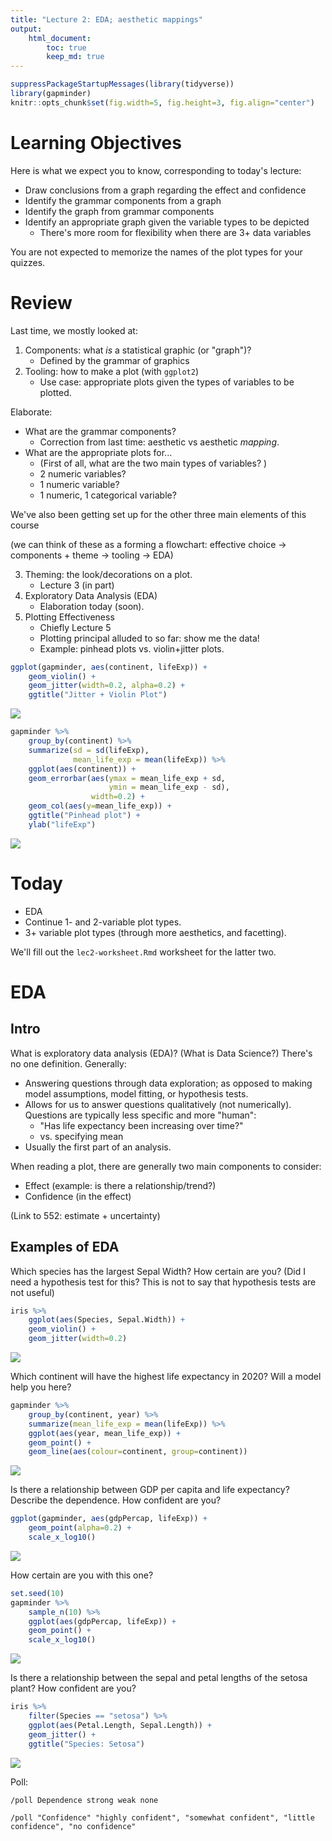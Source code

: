 ```yaml
---
title: "Lecture 2: EDA; aesthetic mappings"
output: 
    html_document:
        toc: true
        keep_md: true
---
```



```r
suppressPackageStartupMessages(library(tidyverse))
library(gapminder)
knitr::opts_chunk$set(fig.width=5, fig.height=3, fig.align="center")
```

# Learning Objectives

Here is what we expect you to know, corresponding to today's lecture:

- Draw conclusions from a graph regarding the effect and confidence
- Identify the grammar components from a graph
- Identify the graph from grammar components
- Identify an appropriate graph given the variable types to be depicted
    - There's more room for flexibility when there are 3+ data variables

You are not expected to memorize the names of the plot types for your quizzes. 

# Review

Last time, we mostly looked at:

1. Components: what _is_ a statistical graphic (or "graph")? 
    - Defined by the grammar of graphics
2. Tooling: how to make a plot (with `ggplot2`)
    - Use case: appropriate plots given the types of variables to be plotted.

Elaborate:

- What are the grammar components?
    - Correction from last time: aesthetic vs aesthetic _mapping_. 
- What are the appropriate plots for...
    - (First of all, what are the two main types of variables? )
    - 2 numeric variables?
    - 1 numeric variable?
    - 1 numeric, 1 categorical variable?

We've also been getting set up for the other three main elements of this course 

(we can think of these as a forming a flowchart: effective choice -> components + theme -> tooling -> EDA)

3. Theming: the look/decorations on a plot.
    - Lecture 3 (in part)
4. Exploratory Data Analysis (EDA)
    - Elaboration today (soon).
5. Plotting Effectiveness
    - Chiefly Lecture 5
    - Plotting principal alluded to so far: show me the data!
    - Example: pinhead plots vs. violin+jitter plots.


```r
ggplot(gapminder, aes(continent, lifeExp)) +
    geom_violin() +
    geom_jitter(width=0.2, alpha=0.2) +
    ggtitle("Jitter + Violin Plot")
```

<img src="lec2_files/figure-html/unnamed-chunk-2-1.png" style="display: block; margin: auto;" />


```r
gapminder %>% 
    group_by(continent) %>% 
    summarize(sd = sd(lifeExp),
              mean_life_exp = mean(lifeExp)) %>%
    ggplot(aes(continent)) +
    geom_errorbar(aes(ymax = mean_life_exp + sd,
                      ymin = mean_life_exp - sd),
                  width=0.2) +
    geom_col(aes(y=mean_life_exp)) +
    ggtitle("Pinhead plot") +
    ylab("lifeExp")
```

<img src="lec2_files/figure-html/unnamed-chunk-3-1.png" style="display: block; margin: auto;" />


# Today

- EDA
- Continue 1- and 2-variable plot types.
- 3+ variable plot types (through more aesthetics, and facetting).

We'll fill out the `lec2-worksheet.Rmd` worksheet for the latter two.

# EDA

## Intro

What is exploratory data analysis (EDA)? (What is Data Science?) There's no one definition. Generally:

- Answering questions through data exploration; as opposed to making model assumptions, model fitting, or hypothesis tests.
- Allows for us to answer questions qualitatively (not numerically). Questions are typically less specific and more "human":
    - "Has life expectancy been increasing over time?"
    - vs. specifying mean
- Usually the first part of an analysis.

When reading a plot, there are generally two main components to consider:

- Effect (example: is there a relationship/trend?)
- Confidence (in the effect)

(Link to 552: estimate + uncertainty)

## Examples of EDA

Which species has the largest Sepal Width? How certain are you? (Did I need a hypothesis test for this? This is not to say that hypothesis tests are not useful)


```r
iris %>% 
    ggplot(aes(Species, Sepal.Width)) +
    geom_violin() +
    geom_jitter(width=0.2)
```

<img src="lec2_files/figure-html/unnamed-chunk-4-1.png" style="display: block; margin: auto;" />

Which continent will have the highest life expectancy in 2020? Will a model help you here?


```r
gapminder %>% 
    group_by(continent, year) %>% 
    summarize(mean_life_exp = mean(lifeExp)) %>% 
    ggplot(aes(year, mean_life_exp)) +
    geom_point() +
    geom_line(aes(colour=continent, group=continent))
```

<img src="lec2_files/figure-html/unnamed-chunk-5-1.png" style="display: block; margin: auto;" />

Is there a relationship between GDP per capita and life expectancy? Describe the dependence. How confident are you?


```r
ggplot(gapminder, aes(gdpPercap, lifeExp)) +
    geom_point(alpha=0.2) +
    scale_x_log10()
```

<img src="lec2_files/figure-html/unnamed-chunk-6-1.png" style="display: block; margin: auto;" />

How certain are you with this one?


```r
set.seed(10)
gapminder %>% 
    sample_n(10) %>% 
    ggplot(aes(gdpPercap, lifeExp)) +
    geom_point() +
    scale_x_log10()
```

<img src="lec2_files/figure-html/unnamed-chunk-7-1.png" style="display: block; margin: auto;" />


Is there a relationship between the sepal and petal lengths of the setosa plant? How confident are you?


```r
iris %>% 
    filter(Species == "setosa") %>% 
    ggplot(aes(Petal.Length, Sepal.Length)) +
    geom_jitter() +
    ggtitle("Species: Setosa")
```

<img src="lec2_files/figure-html/unnamed-chunk-8-1.png" style="display: block; margin: auto;" />

Poll:

`/poll Dependence strong weak none`

`/poll "Confidence" "highly confident", "somewhat confident", "little confidence", "no confidence"`
